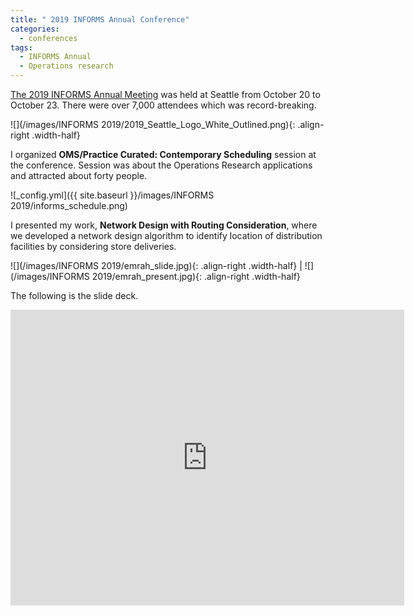 ```yaml
---
title: " 2019 INFORMS Annual Conference"
categories:
  - conferences
tags:
  - INFORMS Annual
  - Operations research
--- 
```


[The 2019 INFORMS Annual Meeting](http://meetings2.informs.org/wordpress/seattle2019/) was held at 
Seattle from October 20 to October 23. There were
over 7,000 attendees which was record-breaking. 

<style type="text/css">
  p {
    .width-half {width: 20%}
  }
</style>

 ![](/images/INFORMS 2019/2019_Seattle_Logo_White_Outlined.png){: .align-right .width-half}

I organized **OMS/Practice Curated: Contemporary Scheduling** session
at the conference. Session was about the Operations Research applications and attracted
about forty people. 

![_config.yml]({{ site.baseurl }}/images/INFORMS 2019/informs_schedule.png)

I presented my work, **Network Design with Routing Consideration**, where we developed 
a network design algorithm to identify location of distribution facilities
by considering store deliveries. 

<style type="text/css">
  p {
    .width-half {width: 30%}
  }
</style>

 ![](/images/INFORMS 2019/emrah_slide.jpg){: .align-right .width-half} | ![](/images/INFORMS 2019/emrah_present.jpg){: .align-right .width-half} 


The following is the slide deck.

<style type="text/css">
  p {
    .responsive-wrap iframe{ max-width: 70%;};
  }
</style>

<div class="responsive-wrap">
<!-- this is the embed code provided by Google -->
  <iframe src="https://docs.google.com/presentation/d/1uKyUdQ2WzBUil71hkKUmFIzGBh_dYVwiN4GSFWfhLg4/embed?start=false&loop=false&delayms=3000" frameborder="0" width="630" height="473" allowfullscreen="true" mozallowfullscreen="true" webkitallowfullscreen="true"></iframe>
<!-- Google embed ends -->
</div>
